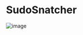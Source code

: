 # SudoSnatcher

![image](https://github.com/user-attachments/assets/8f171a3b-2717-44e2-9348-0eb0abbe4017)
